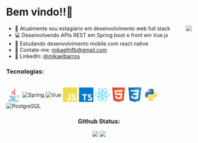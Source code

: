 

# Bem vindo!!👋

<img height="230em" align="right" src="https://tenor.com/pt-BR/view/coding-gif-24297652.gif"/>

- 🔭 Atualmente sou estagiário em desenvolvimento web full stack
- 💻 Desenvolvendo APIs REST em Spring boot e front em Vue.js
- 🌱 Estudando desenvolvimento mobile com react native
- 💬 Contate-me: mikaelhjfb@gmail.com
- 💼 LinkedIn: <a href="https://www.linkedin.com/in/mikaelbarros/">@mikaelbarros</a>

### Tecnologias:
<div style="display: inline_block"><br>
  <img align="center" alt="Java" height="40"  src="https://raw.githubusercontent.com/devicons/devicon/master/icons/java/java-original.svg">
  <img align="center" alt="Spring" height="40" src="https://cdn.jsdelivr.net/gh/devicons/devicon/icons/spring/spring-original.svg" />
  <img align="center" alt="Vue" height="40" src="https://cdn.jsdelivr.net/gh/devicons/devicon/icons/vuejs/vuejs-original.svg" /> 
  <img align="center" alt="Js" height="40"  src="https://raw.githubusercontent.com/devicons/devicon/master/icons/javascript/javascript-plain.svg"/>
  <img align="center" alt="Ts" height="40" src="https://raw.githubusercontent.com/devicons/devicon/master/icons/typescript/typescript-plain.svg"/>
  <img align="center" alt="React" height="40" src="https://raw.githubusercontent.com/devicons/devicon/master/icons/react/react-original.svg"/>
  <img align="center" alt="HTML" height="40" src="https://raw.githubusercontent.com/devicons/devicon/master/icons/html5/html5-original.svg"/>
  <img align="center" alt="CSS" height="40" src="https://raw.githubusercontent.com/devicons/devicon/master/icons/css3/css3-original.svg"/>
  <img align="center" alt="Python" height="40" src="https://raw.githubusercontent.com/devicons/devicon/master/icons/python/python-original.svg"/>
  <img align="center" alt="PostgreSQL" height="40" src="https://cdn.jsdelivr.net/gh/devicons/devicon/icons/postgresql/postgresql-original.svg" />
</div>



<div  align="center">
  
  ### Github Status:
  
  <picture>
    <source
      align=center
      height="180em"
      srcset="https://github-readme-stats.vercel.app/api?username=wmikael&show_icons=true&theme=dark"
      media="(prefers-color-scheme: dark)"
    />
    <img src="https://github-readme-stats.vercel.app/api?username=wmikael&show_icons=true" />
  </picture>

  <picture>
    <source
      align=center
      height="180em"
      srcset="https://github-readme-stats.vercel.app/api/top-langs/?username=wmikael&show_icons=true&theme=dark"
      media="(prefers-color-scheme: dark)"
    />
    <img src="https://github-readme-stats.vercel.app/api?username=wmikael&show_icons=true" />
  </picture>
</div>
   


